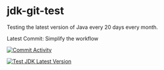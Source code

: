 # jdk-git-test
Testing the latest version of Java every 20 days every month.

Latest Commit: Simplify the workflow

[![Commit Activity](https://img.shields.io/github/commit-activity/w/retest672/jdk-git-test?logo=github&style=plastic)](https://github.com/retest672/jdk-git-test/commits/main)

[![Test JDK Latest Version](https://github.com/retest672/jdk-git-test/actions/workflows/Test-JDK.yml/badge.svg)](https://github.com/retest672/jdk-git-test/actions/workflows/Test-JDK.yml)
